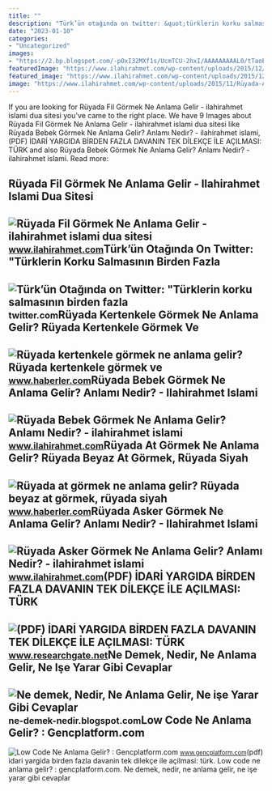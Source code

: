 ```yaml
---
title: ""
description: "Türk’ün otağında on twitter: &quot;türklerin korku salmasının birden fazla"
date: "2023-01-10"
categories:
- "Uncategorized"
images:
- "https://2.bp.blogspot.com/-pOxI32MXf1s/UcmTCU-2hxI/AAAAAAAAAL0/tTaoEUV03g0/s1600/Çoklu+Ortam+(Multimedya)+Nedir,+Ne+demektir,+Ne+anlama+gelir,+ne+işe+yarar.jpg"
featuredImage: "https://www.ilahirahmet.com/wp-content/uploads/2015/12/Rüyada-Fil-Görmek-Ne-Anlama-Gelir.jpg"
featured_image: "https://www.ilahirahmet.com/wp-content/uploads/2015/12/Rüyada-Fil-Görmek-Ne-Anlama-Gelir.jpg"
image: "https://www.ilahirahmet.com/wp-content/uploads/2015/11/Rüyada-Asker-Görmek-Ne-Anlama-Gelir.jpg"
---
```


If you are looking for Rüyada Fil Görmek Ne Anlama Gelir - ilahirahmet islami dua sitesi you've came to the right place. We have 9 Images about Rüyada Fil Görmek Ne Anlama Gelir - ilahirahmet islami dua sitesi like Rüyada Bebek Görmek Ne Anlama Gelir? Anlamı Nedir? - ilahirahmet islami, (PDF) İDARİ YARGIDA BİRDEN FAZLA DAVANIN TEK DİLEKÇE İLE AÇILMASI: TÜRK and also Rüyada Bebek Görmek Ne Anlama Gelir? Anlamı Nedir? - ilahirahmet islami. Read more:

Rüyada Fil Görmek Ne Anlama Gelir - Ilahirahmet Islami Dua Sitesi
-----------------------------------------------------------------

 ![Rüyada Fil Görmek Ne Anlama Gelir - ilahirahmet islami dua sitesi](https://www.ilahirahmet.com/wp-content/uploads/2015/12/Rüyada-Fil-Görmek-Ne-Anlama-Gelir.jpg) <small>www.ilahirahmet.com</small>Türk’ün Otağında On Twitter: "Türklerin Korku Salmasının Birden Fazla
---------------------------------------------------------------------

 ![Türk’ün Otağında on Twitter: "Türklerin korku salmasının birden fazla](https://pbs.twimg.com/ext_tw_video_thumb/1673335195640971273/pu/img/aU-ebmP8G0cmUtC_.jpg) <small>twitter.com</small>Rüyada Kertenkele Görmek Ne Anlama Gelir? Rüyada Kertenkele Görmek Ve
---------------------------------------------------------------------

 ![Rüyada kertenkele görmek ne anlama gelir? Rüyada kertenkele görmek ve](https://i.hbrcdn.com/haber/2020/10/21/ruyada-kertenkele-gormek-ne-anlama-gelir-ruyada-13681653_7166_amp.jpg) <small>www.haberler.com</small>Rüyada Bebek Görmek Ne Anlama Gelir? Anlamı Nedir? - Ilahirahmet Islami
-----------------------------------------------------------------------

 ![Rüyada Bebek Görmek Ne Anlama Gelir? Anlamı Nedir? - ilahirahmet islami](https://www.ilahirahmet.com/wp-content/uploads/2015/11/Rüyada-Bebek-Görmek-Ne-Anlama-Gelir.jpg) <small>www.ilahirahmet.com</small>Rüyada At Görmek Ne Anlama Gelir? Rüyada Beyaz At Görmek, Rüyada Siyah
----------------------------------------------------------------------

 ![Rüyada at görmek ne anlama gelir? Rüyada beyaz at görmek, rüyada siyah](https://foto.haberler.com/haber/2019/10/30/ruyada-at-gormek-ne-anlama-gelir-12566959_7097_m.jpg) <small>www.haberler.com</small>Rüyada Asker Görmek Ne Anlama Gelir? Anlamı Nedir? - Ilahirahmet Islami
-----------------------------------------------------------------------

 ![Rüyada Asker Görmek Ne Anlama Gelir? Anlamı Nedir? - ilahirahmet islami](https://www.ilahirahmet.com/wp-content/uploads/2015/11/Rüyada-Asker-Görmek-Ne-Anlama-Gelir.jpg) <small>www.ilahirahmet.com</small>(PDF) İDARİ YARGIDA BİRDEN FAZLA DAVANIN TEK DİLEKÇE İLE AÇILMASI: TÜRK
-----------------------------------------------------------------------

 ![(PDF) İDARİ YARGIDA BİRDEN FAZLA DAVANIN TEK DİLEKÇE İLE AÇILMASI: TÜRK](https://i1.rgstatic.net/publication/347978149_IDARI_YARGIDA_BIRDEN_FAZLA_DAVANIN_TEK_DILEKCE_ILE_ACILMASI_TURK_IDARI_YARGILAMA_USULU_KANUNUNUN_5_MADDESININ_ANLAMI_VE_KAPSAMI_UZERINDE_DEGERLENDIRMELER/links/6054b02b458515e83458a817/largepreview.png) <small>www.researchgate.net</small>Ne Demek, Nedir, Ne Anlama Gelir, Ne Işe Yarar Gibi Cevaplar
------------------------------------------------------------

 ![Ne demek, Nedir, Ne Anlama Gelir, Ne işe Yarar Gibi Cevaplar](https://2.bp.blogspot.com/-pOxI32MXf1s/UcmTCU-2hxI/AAAAAAAAAL0/tTaoEUV03g0/s1600/Çoklu+Ortam+(Multimedya)+Nedir,+Ne+demektir,+Ne+anlama+gelir,+ne+işe+yarar.jpg) <small>ne-demek-nedir.blogspot.com</small>Low Code Ne Anlama Gelir? : Gencplatform.com
--------------------------------------------

 ![Low Code Ne Anlama Gelir? : Gencplatform.com](https://www.gencplatform.com/asset/image/article/paper002.jpg) <small>www.gencplatform.com</small>(pdf) i̇dari̇ yargida bi̇rden fazla davanin tek di̇lekçe i̇le açilmasi: türk. Low code ne anlama gelir? : gencplatform.com. Ne demek, nedir, ne anlama gelir, ne işe yarar gibi cevaplar
